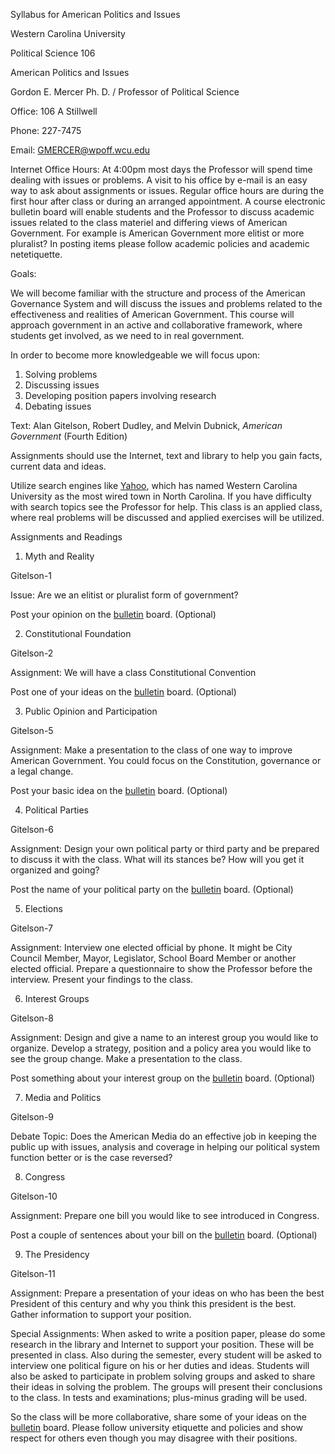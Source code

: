 Syllabus for American Politics and Issues

Western Carolina University

Political Science 106

American Politics and Issues

Gordon E. Mercer Ph. D. / Professor of Political Science

Office: 106 A Stillwell

Phone: 227-7475

Email: [GMERCER@wpoff.wcu.edu](mailto:GMERCER@wpoff.wcu.edu)

Internet Office Hours: At 4:00pm most days the Professor will spend time
dealing with issues or problems. A visit to his office by e-mail is an easy
way to ask about assignments or issues. Regular office hours are during the
first hour after class or during an arranged appointment. A course electronic
bulletin board will enable students and the Professor to discuss academic
issues related to the class materiel and differing views of American
Government. For example is American Government more elitist or more pluralist?
In posting items please follow academic policies and academic netetiquette.

Goals:

We will become familiar with the structure and process of the American
Governance System and will discuss the issues and problems related to the
effectiveness and realities of American Government. This course will approach
government in an active and collaborative framework, where students get
involved, as we need to in real government.

In order to become more knowledgeable we will focus upon:

  1. Solving problems
  2. Discussing issues
  3. Developing position papers involving research
  4. Debating issues

Text: Alan Gitelson, Robert Dudley, and Melvin Dubnick, _American Government_
(Fourth Edition)

Assignments should use the Internet, text and library to help you gain facts,
current data and ideas.

Utilize search engines like [Yahoo](http://www.yahoo.com/), which has named
Western Carolina University as the most wired town in North Carolina. If you
have difficulty with search topics see the Professor for help. This class is
an applied class, where real problems will be discussed and applied exercises
will be utilized.

Assignments and Readings

  1. Myth and Reality

Gitelson-1

Issue: Are we an elitist or pluralist form of government?

Post your opinion on the [bulletin](http://www.wcu.edu/Forums/MercerPS/)
board. (Optional)

  2. Constitutional Foundation

Gitelson-2

Assignment: We will have a class Constitutional Convention

Post one of your ideas on the [bulletin](http://www.wcu.edu/Forums/MercerPS/)
board. (Optional)

  3. Public Opinion and Participation

Gitelson-5

Assignment: Make a presentation to the class of one way to improve American
Government. You could focus on the Constitution, governance or a legal change.

Post your basic idea on the [bulletin](http://www.wcu.edu/Forums/MercerPS/)
board. (Optional)

  4. Political Parties

Gitelson-6

Assignment: Design your own political party or third party and be prepared to
discuss it with the class. What will its stances be? How will you get it
organized and going?

Post the name of your political party on the
[bulletin](http://www.wcu.edu/Forums/MercerPS/) board. (Optional)

  5. Elections

Gitelson-7

Assignment: Interview one elected official by phone. It might be City Council
Member, Mayor, Legislator, School Board Member or another elected official.
Prepare a questionnaire to show the Professor before the interview. Present
your findings to the class.

  6. Interest Groups

Gitelson-8

Assignment: Design and give a name to an interest group you would like to
organize. Develop a strategy, position and a policy area you would like to see
the group change. Make a presentation to the class.

Post something about your interest group on the
[bulletin](http://www.wcu.edu/Forums/MercerPS/) board. (Optional)

  7. Media and Politics

Gitelson-9

Debate Topic: Does the American Media do an effective job in keeping the
public up with issues, analysis and coverage in helping our political system
function better or is the case reversed?

  8. Congress

Gitelson-10

Assignment: Prepare one bill you would like to see introduced in Congress.

Post a couple of sentences about your bill on the
[bulletin](http://www.wcu.edu/Forums/MercerPS/) board. (Optional)

  9. The Presidency

Gitelson-11

Assignment: Prepare a presentation of your ideas on who has been the best
President of this century and why you think this president is the best. Gather
information to support your position.

Special Assignments: When asked to write a position paper, please do some
research in the library and Internet to support your position. These will be
presented in class. Also during the semester, every student will be asked to
interview one political figure on his or her duties and ideas. Students will
also be asked to participate in problem solving groups and asked to share
their ideas in solving the problem. The groups will present their conclusions
to the class. In tests and examinations; plus-minus grading will be used.

So the class will be more collaborative, share some of your ideas on the
[bulletin](http://www.wcu.edu/Forums/MercerPS/) board. Please follow
university etiquette and policies and show respect for others even though you
may disagree with their positions.

